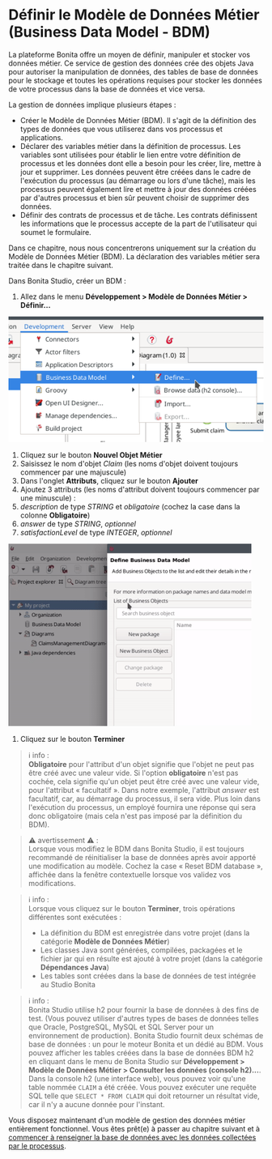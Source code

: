 # Définir le Modèle de Données Métier (Business Data Model - BDM)

La plateforme Bonita offre un moyen de définir, manipuler et stocker vos données métier. Ce service de gestion des données crée des objets Java pour autoriser la manipulation de données, des tables de base de données pour le stockage et toutes les opérations requises pour stocker les données de votre processus dans la base de données et vice versa.

La gestion de données implique plusieurs étapes :
- Créer le Modèle de Données Métier (BDM). Il s'agit de la définition des types de données que vous utiliserez dans vos processus et applications.
- Déclarer des variables métier dans la définition de processus. Les variables sont utilisées pour établir le lien entre votre définition de processus et les données dont elle a besoin pour les créer, lire, mettre à jour et supprimer. Les données peuvent être créées dans le cadre de l'exécution du processus (au démarrage ou lors d'une tâche), mais les processus peuvent également lire et mettre à jour des données créées par d'autres processus et bien sûr peuvent choisir de supprimer des données.
- Définir des contrats de processus et de tâche. Les contrats définissent les informations que le processus accepte de la part de l'utilisateur qui soumet le formulaire.

Dans ce chapitre, nous nous concentrerons uniquement sur la création du Modèle de Données Métier (BDM). La déclaration des variables métier sera traitée dans le chapitre suivant.

Dans Bonita Studio, créer un BDM :
1. Allez dans le menu **Développement > Modèle de Données Métier > Définir...**

  ![Menu de définition du modèle de données métier](images/getting-started-tutorial/define-business-data-model/define-business-data-model-menu.png)<!--{.img-responsive .img-thumbnail}-->
  
1. Cliquez sur le bouton **Nouvel Objet Métier**
1. Saisissez le nom d'objet _Claim_ (les noms d'objet doivent toujours commencer par une majuscule)
1. Dans l'onglet **Attributs**, cliquez sur le bouton **Ajouter**
1. Ajoutez 3 attributs (les noms d'attribut doivent toujours commencer par une minuscule) :
  1. _description_ de type _STRING_ et _obligatoire_ (cochez la case dans la colonne **Obligatoire**)
  1. _answer_ de type _STRING_, _optionnel_
  1. _satisfactionLevel_ de type _INTEGER_, _optionnel_
  
  ![Créer un objet métier avec des attributs](images/getting-started-tutorial/define-business-data-model/create-business-object-with-attributes.gif)<!--{.img-responsive .img-thumbnail}-->
  
1. Cliquez sur le bouton **Terminer**

> ℹ info :  
> **Obligatoire** pour l'attribut d'un objet signifie que l'objet ne peut pas être créé avec une valeur vide. Si l'option **obligatoire** n'est pas cochée, cela signifie qu'un objet peut être créé avec une valeur vide, pour l'attribut « facultatif ». Dans notre exemple, l'attribut _answer_ est facultatif, car, au démarrage du processus, il sera vide. Plus loin dans l'exécution du processus, un employé fournira une réponse qui sera donc obligatoire (mais cela n'est pas imposé par la définition du BDM).

> ⚠ avertissement ⚠ :  
> Lorsque vous modifiez le BDM dans Bonita Studio, il est toujours recommandé de réinitialiser la base de données après avoir apporté une modification au modèle. Cochez la case « Reset BDM database », affichée dans la fenêtre contextuelle lorsque vos validez vos modifications.

> ℹ info :  
> Lorsque vous cliquez sur le bouton **Terminer**, trois opérations différentes sont exécutées :
> - La définition du BDM est enregistrée dans votre projet (dans la catégorie **Modèle de Données Métier**)
> - Les classes Java sont générées, compilées, packagées et le fichier jar qui en résulte est ajouté à votre projet (dans la catégorie **Dépendances Java**)
> - Les tables sont créées dans la base de données de test intégrée au Studio Bonita

> ℹ info :  
> Bonita Studio utilise h2 pour fournir la base de données à des fins de test. (Vous pouvez utiliser d'autres types de bases de données telles que Oracle, PostgreSQL, MySQL et SQL Server pour un environnement de production). Bonita Studio fournit deux schémas de base de données : un pour le moteur Bonita et un dédié au BDM. Vous pouvez afficher les tables créées dans la base de données BDM h2 en cliquant dans le menu de Bonita Studio sur **Développement > Modèle de Données Métier > Consulter les données (console h2)...**. Dans la console h2 (une interface web), vous pouvez voir qu'une table nommée `CLAIM` a été créée. Vous pouvez exécuter une requête SQL telle que `SELECT * FROM CLAIM` qui doit retourner un résultat vide, car il n'y a aucune donnée pour l'instant.

Vous disposez maintenant d'un modèle de gestion des données métier entièrement fonctionnel. Vous êtes prêt(e) à passer au chapitre suivant et à [commencer à renseigner la base de données avec les données collectées par le processus](declare-business-variables.md). 
